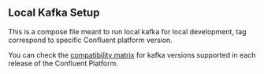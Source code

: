 ## Local Kafka Setup

This is a compose file meant to run local kafka for local development, tag correspond to specific Confluent platform version.

You can check the [compatibility matrix](https://docs.confluent.io/platform/current/installation/versions-interoperability.html) 
for kafka versions supported in each release of the Confluent Platform.